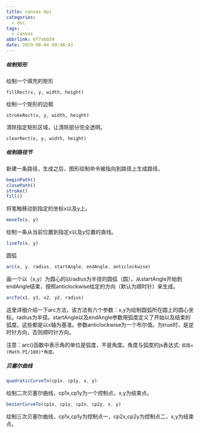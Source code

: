 ```yaml
---
title: canvas Api
categories:
  - doc
tags:
  - canvas
abbrlink: 6f7abb59
date: 2019-08-04 09:48:43
---
```


##### 绘制矩形

绘制一个填充的矩形
```
fillRect(x, y, width, height)
```
绘制一个矩形的边框
```
strokeRect(x, y, width, height)
```
清除指定矩形区域，让清除部分完全透明。
```
clearRect(x, y, width, height)
```

##### 绘制路径节
新建一条路径，生成之后，图形绘制命令被指向到路径上生成路径。
```javaScript
beginPath()
closePath()
stroke()
fill()
```

将笔触移动到指定的坐标x以及y上。
```javaScript
moveTo(x, y)
```

绘制一条从当前位置到指定x以及y位置的直线。
```javaScript
lineTo(x, y)
```

圆弧
```javaScript
arc(x, y, radius, startAngle, endAngle, anticlockwise)
```
画一个以（x,y）为圆心的以radius为半径的圆弧（圆），从startAngle开始到endAngle结束，按照anticlockwise给定的方向（默认为顺时针）来生成。

```javaScript
arcTo(x1, y1, x2, y2, radius)
```

这里详细介绍一下arc方法，该方法有六个参数：x,y为绘制圆弧所在圆上的圆心坐标。radius为半径。startAngle以及endAngle参数用弧度定义了开始以及结束的弧度。这些都是以x轴为基准。参数anticlockwise为一个布尔值。为true时，是逆时针方向，否则顺时针方向。

注意：arc()函数中表示角的单位是弧度，不是角度。角度与弧度的js表达式:
`弧度=(Math.PI/180)*角度。`

##### 贝塞尔曲线
```javaScript
quadraticCurveTo(cp1x, cp1y, x, y)
```
绘制二次贝塞尔曲线，cp1x,cp1y为一个控制点，x,y为结束点。
```javaScript
bezierCurveTo(cp1x, cp1y, cp2x, cp2y, x, y)
```
绘制三次贝塞尔曲线，cp1x,cp1y为控制点一，cp2x,cp2y为控制点二，x,y为结束点。
